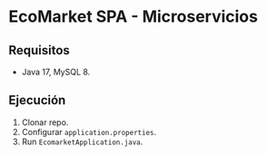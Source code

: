 # EcoMarket SPA - Microservicios
## Requisitos
- Java 17, MySQL 8.
## Ejecución
1. Clonar repo.
2. Configurar `application.properties`.
3. Run `EcomarketApplication.java`.